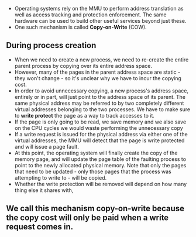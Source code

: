
- Operating systems rely on the MMU to perform address translation as well as access tracking and protection enforcement. The same hardware can be used to build other useful services beyond just these.
- One such mechanism is called **Copy-on-Write** (COW).
## During process creation 

- When we need to create a new process, we need to re-create the entire parent process by copying over its entire address space.
- However, many of the pages in the parent address space are static - they won't change - so it's unclear why we have to incur the copying cost.
- In order to avoid unnecessary copying, a new process's address space, entirely or in part, will just point to the address space of its parent. The same physical address may be referred to by two completely different virtual addresses belonging to the two processes. We have to make sure to **write protect** the page as a way to track accesses to it.
- If the page is only going to be read, we save memory and we also save on the CPU cycles we would waste performing the unnecessary copy
- If a write request is issued for the physical address via either one of the virtual addresses, the MMU will detect that the page is write protected and will issue a page fault.
- At this point, the operating system will finally create the copy of the memory page, and will update the page table of the faulting process to point to the newly allocated physical memory. Note that only the pages that need to be updated - only those pages that the process was attempting to write to - will be copied.
- Whether the write protection will be removed will depend on how many thing else it shares with, 

We call this mechanism copy-on-write because the copy cost will only be paid when a write request comes in.
- 

## [](https://www.omscs-notes.com/operating-systems/memory-management/#failure-management-checkpointing)